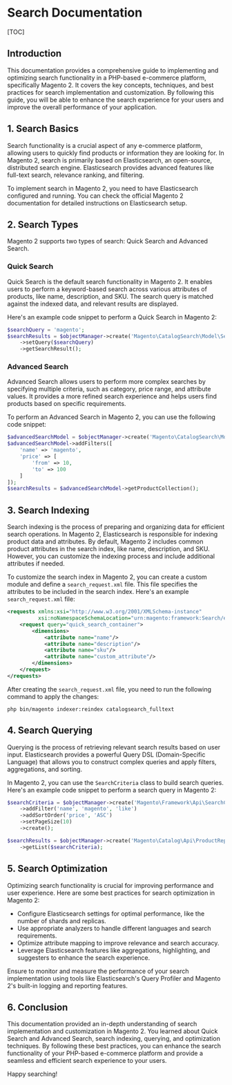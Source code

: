 # Search Documentation

[TOC]

## Introduction

This documentation provides a comprehensive guide to implementing and optimizing search functionality in a PHP-based
e-commerce platform, specifically Magento 2. It covers the key concepts, techniques, and best practices for search
implementation and customization. By following this guide, you will be able to enhance the search experience for your
users and improve the overall performance of your application.

## 1. Search Basics

Search functionality is a crucial aspect of any e-commerce platform, allowing users to quickly find products or
information they are looking for. In Magento 2, search is primarily based on Elasticsearch, an open-source, distributed
search engine. Elasticsearch provides advanced features like full-text search, relevance ranking, and filtering.

To implement search in Magento 2, you need to have Elasticsearch configured and running. You can check the official
Magento 2 documentation for detailed instructions on Elasticsearch setup.

## 2. Search Types

Magento 2 supports two types of search: Quick Search and Advanced Search.

### Quick Search

Quick Search is the default search functionality in Magento 2. It enables users to perform a keyword-based search across
various attributes of products, like name, description, and SKU. The search query is matched against the indexed data,
and relevant results are displayed.

Here's an example code snippet to perform a Quick Search in Magento 2:

```php
$searchQuery = 'magento';
$searchResults = $objectManager->create('Magento\CatalogSearch\Model\Search')
    ->setQuery($searchQuery)
    ->getSearchResult();
```

### Advanced Search

Advanced Search allows users to perform more complex searches by specifying multiple criteria, such as category, price
range, and attribute values. It provides a more refined search experience and helps users find products based on
specific requirements.

To perform an Advanced Search in Magento 2, you can use the following code snippet:

```php
$advancedSearchModel = $objectManager->create('Magento\CatalogSearch\Model\Advanced');
$advancedSearchModel->addFilters([
    'name' => 'magento',
    'price' => [
        'from' => 10,
        'to' => 100
    ]
]);
$searchResults = $advancedSearchModel->getProductCollection();
```

## 3. Search Indexing

Search indexing is the process of preparing and organizing data for efficient search operations. In Magento 2,
Elasticsearch is responsible for indexing product data and attributes. By default, Magento 2 includes common product
attributes in the search index, like name, description, and SKU. However, you can customize the indexing process and
include additional attributes if needed.

To customize the search index in Magento 2, you can create a custom module and define a `search_request.xml` file. This
file specifies the attributes to be included in the search index. Here's an example `search_request.xml` file:

```xml
<requests xmlns:xsi="http://www.w3.org/2001/XMLSchema-instance"
          xsi:noNamespaceSchemaLocation="urn:magento:framework:Search/etc/search_request.xsd">
    <request query="quick_search_container">
        <dimensions>
            <attribute name="name"/>
            <attribute name="description"/>
            <attribute name="sku"/>
            <attribute name="custom_attribute"/>
        </dimensions>
    </request>
</requests>
```

After creating the `search_request.xml` file, you need to run the following command to apply the changes:

```
php bin/magento indexer:reindex catalogsearch_fulltext
```

## 4. Search Querying

Querying is the process of retrieving relevant search results based on user input. Elasticsearch provides a powerful
Query DSL (Domain-Specific Language) that allows you to construct complex queries and apply filters, aggregations, and
sorting.

In Magento 2, you can use the `SearchCriteria` class to build search queries. Here's an example code snippet to perform
a search query in Magento 2:

```php
$searchCriteria = $objectManager->create('Magento\Framework\Api\SearchCriteriaBuilder')
    ->addFilter('name', 'magento', 'like')
    ->addSortOrder('price', 'ASC')
    ->setPageSize(10)
    ->create();

$searchResults = $objectManager->create('Magento\Catalog\Api\ProductRepositoryInterface')
    ->getList($searchCriteria);
```

## 5. Search Optimization

Optimizing search functionality is crucial for improving performance and user experience. Here are some best practices
for search optimization in Magento 2:

- Configure Elasticsearch settings for optimal performance, like the number of shards and replicas.
- Use appropriate analyzers to handle different languages and search requirements.
- Optimize attribute mapping to improve relevance and search accuracy.
- Leverage Elasticsearch features like aggregations, highlighting, and suggesters to enhance the search experience.

Ensure to monitor and measure the performance of your search implementation using tools like Elasticsearch's Query
Profiler and Magento 2's built-in logging and reporting features.

## 6. Conclusion

This documentation provided an in-depth understanding of search implementation and customization in Magento 2. You
learned about Quick Search and Advanced Search, search indexing, querying, and optimization techniques. By following
these best practices, you can enhance the search functionality of your PHP-based e-commerce platform and provide a
seamless and efficient search experience to your users.

Happy searching!
